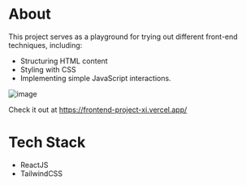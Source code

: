 # About
This project serves as a playground for trying out different front-end techniques, including:

- Structuring HTML content
- Styling with CSS
- Implementing simple JavaScript interactions.

![image](https://github.com/dxyaa/frontend-project/assets/97349882/56477a62-110f-431f-8ae9-ebf3a2309618)



Check it out at https://frontend-project-xi.vercel.app/

# Tech Stack

* ReactJS
* TailwindCSS
  
